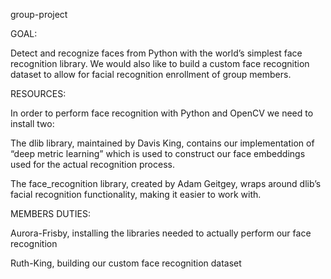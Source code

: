  group-project

GOAL:

Detect and recognize faces from Python with the world’s simplest face recognition library. We would also like to build a custom face recognition dataset to allow for facial recognition enrollment of group members.

RESOURCES:

In order to perform face recognition with Python and OpenCV we need to install two:


The dlib library, maintained by Davis King, contains our implementation of “deep metric learning” which is used to construct our face embeddings used for the actual recognition process.

The face_recognition  library, created by Adam Geitgey, wraps around dlib’s facial recognition functionality, making it easier to work with.

MEMBERS DUTIES:

Aurora-Frisby, installing the libraries needed to actually perform our face recognition

Ruth-King, building our custom face recognition dataset
